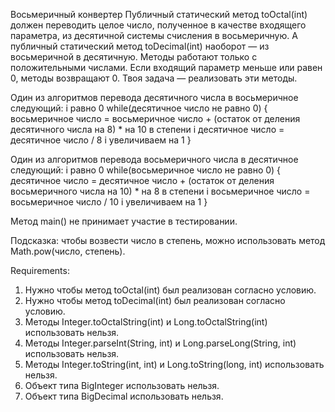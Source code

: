 Восьмеричный конвертер
Публичный статический метод toOctal(int) должен переводить целое число, полученное в качестве входящего параметра, из десятичной системы счисления в восьмеричную. А публичный статический метод toDecimal(int) наоборот — из восьмеричной в десятичную.
Методы работают только с положительными числами. Если входящий параметр меньше или равен 0, методы возвращают 0.
Твоя задача — реализовать эти методы.

Один из алгоритмов перевода десятичного числа в восьмеричное следующий:
i равно 0
while(десятичное число не равно 0) {
восьмеричное число = восьмеричное число + (остаток от деления десятичного числа на 8) * на 10 в степени i
десятичное число = десятичное число / 8
i увеличиваем на 1
}

Один из алгоритмов перевода восьмеричного числа в десятичное следующий:
i равно 0
while(восьмеричное число не равно 0) {
десятичное число = десятичное число + (остаток от деления восьмеричного числа на 10) * на 8 в степени i
восьмеричное число = восьмеричное число / 10
i увеличиваем на 1
}

Метод main() не принимает участие в тестировании.

Подсказка: чтобы возвести число в степень, можно использовать метод Math.pow(число, степень).


Requirements:
1. Нужно чтобы метод toOctal(int) был реализован согласно условию.
2. Нужно чтобы метод toDecimal(int) был реализован согласно условию.
3. Методы Integer.toOctalString(int) и Long.toOctalString(int) использовать нельзя.
4. Методы Integer.parseInt(String, int) и Long.parseLong(String, int) использовать нельзя.
5. Методы Integer.toString(int, int) и Long.toString(long, int) использовать нельзя.
6. Объект типа BigInteger использовать нельзя.
7. Объект типа BigDecimal использовать нельзя.
